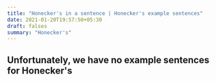 ```yaml
---
title: "Honecker's in a sentence | Honecker's example sentences"
date: 2021-01-20T19:57:50+05:30
draft: falses
summary: "Honecker's"
---
```

## Unfortunately, we have no example sentences for Honecker's                 
